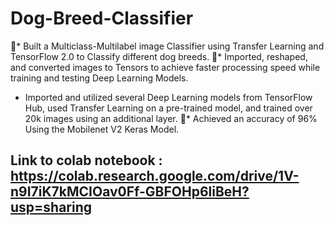 # Dog-Breed-Classifier

􏰁* Built a Multiclass-Multilabel image Classifier using Transfer Learning and TensorFlow 2.0 to Classify different dog breeds.
􏰁* Imported, reshaped, and converted images to Tensors to achieve faster processing speed while training and testing Deep Learning Models.
* Imported and utilized several Deep Learning models from TensorFlow Hub, used Transfer Learning on a pre-trained model, and trained over 20k images using an additional layer.
􏰁* Achieved an accuracy of 96% Using the Mobilenet V2 Keras Model.

## Link to colab notebook : https://colab.research.google.com/drive/1V-n9I7iK7kMCIOav0Ff-GBFOHp6liBeH?usp=sharing

